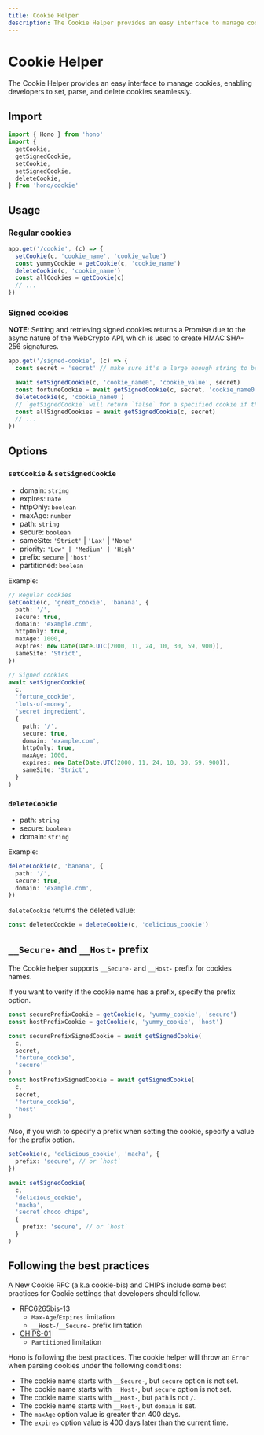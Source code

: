 ```yaml
---
title: Cookie Helper
description: The Cookie Helper provides an easy interface to manage cookies, enabling developers to set, parse, and delete cookies seamlessly.
---
```

# Cookie Helper

The Cookie Helper provides an easy interface to manage cookies, enabling developers to set, parse, and delete cookies seamlessly.

## Import

```ts
import { Hono } from 'hono'
import {
  getCookie,
  getSignedCookie,
  setCookie,
  setSignedCookie,
  deleteCookie,
} from 'hono/cookie'
```

## Usage

### Regular cookies

```ts
app.get('/cookie', (c) => {
  setCookie(c, 'cookie_name', 'cookie_value')
  const yummyCookie = getCookie(c, 'cookie_name')
  deleteCookie(c, 'cookie_name')
  const allCookies = getCookie(c)
  // ...
})
```
### Signed cookies

**NOTE**: Setting and retrieving signed cookies returns a Promise due to the async nature of the WebCrypto API, which is used to create HMAC SHA-256 signatures.

```ts
app.get('/signed-cookie', (c) => {
  const secret = 'secret' // make sure it's a large enough string to be secure

  await setSignedCookie(c, 'cookie_name0', 'cookie_value', secret)
  const fortuneCookie = await getSignedCookie(c, secret, 'cookie_name0')
  deleteCookie(c, 'cookie_name0')
  // `getSignedCookie` will return `false` for a specified cookie if the signature was tampered with or is invalid
  const allSignedCookies = await getSignedCookie(c, secret)
  // ...
})
```

## Options

### `setCookie` & `setSignedCookie`

- domain: `string`
- expires: `Date`
- httpOnly: `boolean`
- maxAge: `number`
- path: `string`
- secure: `boolean`
- sameSite: `'Strict'` | `'Lax'` | `'None'`
- priority: `'Low' | 'Medium' | 'High'`
- prefix: `secure` | `'host'`
- partitioned: `boolean`

Example:

```ts
// Regular cookies
setCookie(c, 'great_cookie', 'banana', {
  path: '/',
  secure: true,
  domain: 'example.com',
  httpOnly: true,
  maxAge: 1000,
  expires: new Date(Date.UTC(2000, 11, 24, 10, 30, 59, 900)),
  sameSite: 'Strict',
})

// Signed cookies
await setSignedCookie(
  c,
  'fortune_cookie',
  'lots-of-money',
  'secret ingredient',
  {
    path: '/',
    secure: true,
    domain: 'example.com',
    httpOnly: true,
    maxAge: 1000,
    expires: new Date(Date.UTC(2000, 11, 24, 10, 30, 59, 900)),
    sameSite: 'Strict',
  }
)
```

### `deleteCookie`

- path: `string`
- secure: `boolean`
- domain: `string`

Example:

```ts
deleteCookie(c, 'banana', {
  path: '/',
  secure: true,
  domain: 'example.com',
})
```

`deleteCookie` returns the deleted value:

```ts
const deletedCookie = deleteCookie(c, 'delicious_cookie')
```

## `__Secure-` and `__Host-` prefix

The Cookie helper supports `__Secure-` and `__Host-` prefix for cookies names.

If you want to verify if the cookie name has a prefix, specify the prefix option.

```ts
const securePrefixCookie = getCookie(c, 'yummy_cookie', 'secure')
const hostPrefixCookie = getCookie(c, 'yummy_cookie', 'host')

const securePrefixSignedCookie = await getSignedCookie(
  c,
  secret,
  'fortune_cookie',
  'secure'
)
const hostPrefixSignedCookie = await getSignedCookie(
  c,
  secret,
  'fortune_cookie',
  'host'
)
```

Also, if you wish to specify a prefix when setting the cookie, specify a value for the prefix option.

```ts
setCookie(c, 'delicious_cookie', 'macha', {
  prefix: 'secure', // or `host`
})

await setSignedCookie(
  c,
  'delicious_cookie',
  'macha',
  'secret choco chips',
  {
    prefix: 'secure', // or `host`
  }
)
```

## Following the best practices

A New Cookie RFC (a.k.a cookie-bis) and CHIPS include some best practices for Cookie settings that developers should follow.

- [RFC6265bis-13](https://datatracker.ietf.org/doc/html/draft-ietf-httpbis-rfc6265bis-13)
  - `Max-Age`/`Expires` limitation
  - `__Host-`/`__Secure-` prefix limitation
- [CHIPS-01](https://www.ietf.org/archive/id/draft-cutler-httpbis-partitioned-cookies-01.html)
  - `Partitioned` limitation

Hono is following the best practices.
The cookie helper will throw an `Error` when parsing cookies under the following conditions:

- The cookie name starts with `__Secure-`, but `secure` option is not set.
- The cookie name starts with `__Host-`, but `secure` option is not set.
- The cookie name starts with `__Host-`, but `path` is not `/`.
- The cookie name starts with `__Host-`, but `domain` is set.
- The `maxAge` option value is greater than 400 days.
- The `expires` option value is 400 days later than the current time.